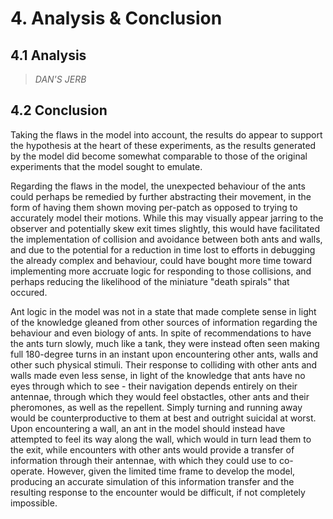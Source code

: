 # 4. Analysis & Conclusion

## 4.1 Analysis

> _DAN'S JERB_

## 4.2 Conclusion

Taking the flaws in the model into account, the results do appear to support the hypothesis at the heart of these experiments, as the results generated by the model did become somewhat comparable to those of the original experiments that the model sought to emulate.

Regarding the flaws in the model, the unexpected behaviour of the ants could perhaps be remedied by further abstracting their movement, in the form of having them shown moving per-patch as opposed to trying to accurately model their motions. While this may visually appear jarring to the observer and potentially skew exit times slightly, this would have facilitated the implementation of collision and avoidance between both ants and walls, and due to the potential for a reduction in time lost to efforts in debugging the already complex and behaviour, could have bought more time toward implementing more accruate logic for responding to those collisions, and perhaps reducing the likelihood of the miniature "death spirals" that occured.

Ant logic in the model was not in a state that made complete sense in light of the knowledge gleaned from other sources of information regarding the behaviour and even biology of ants. In spite of recommendations to have the ants turn slowly, much like a tank, they were instead often seen making full 180-degree turns in an instant upon encountering other ants, walls and other such physical stimuli. Their response to colliding with other ants and walls made even less sense, in light of the knowledge that ants have no eyes through which to see - their navigation depends entirely on their antennae, through which they would feel obstactles, other ants and their pheromones, as well as the repellent. Simply turning and running away would be counterproductive to them at best and outright suicidal at worst. Upon encountering a wall, an ant in the model should instead have attempted to feel its way along the wall, which would in turn lead them to the exit, while encounters with other ants would provide a transfer of information through their antennae, with which they could use to co-operate. However, given the limited time frame to develop the model, producing an accurate simulation of this information transfer and the resulting response to the encounter would be difficult, if not completely impossible.

